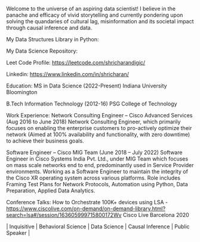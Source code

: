 Welcome to the universe of an aspiring data scientist! I believe in the panache and efficacy of vivid storytelling and currently pondering upon solving the quandaries of cultural lag, misinformation and its societal impact through causal inference and data.

My Data Structures Library in Python:

My Data Science Repository:

Leet Code Profile: https://leetcode.com/shricharandigic/

Linkedin: https://www.linkedin.com/in/shricharan/


Education:
MS in Data Science (2022-Present)
  Indiana University Bloomington

B.Tech Information Technology (2012-16)
  PSG College of Technology


Work Experience:
Network Consulting Engineer – Cisco Advanced Services (Aug 2016 to June 2018)
Network Consulting Engineer, which primarily focuses on enabling the enterprise customers to pro-actively optimize their network (Aimed at 100% availability and functionality, with zero downtime) to achieve their business goals.

Software Engineer – Cisco MIG Team (June 2018 – July 2022)
Software Engineer in Cisco Systems India Pvt. Ltd., under MIG Team which focuses on mass scale networks end to end, predominantly used in Service Provider environments. Working as a Software Engineer to maintain the integrity of the Cisco XR operating system across various platforms. Role includes Framing Test Plans for Network Protocols, Automation using Python, Data Preparation, Applied Data Analytics.

Conference Talks:
How to Orchestrate 100K+ devices using LSA - https://www.ciscolive.com/on-demand/on-demand-library.html?search=lsa#/session/163605999715800172Wv
  Cisco Live Barcelona 2020



| Inquisitive | Behavioral Science | Data Science | Causal Inference | Public Speaker |
